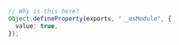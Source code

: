 ```ts twoslash
// Why is this here?
Object.defineProperty(exports, "__esModule", {
  value: true,
});
```
